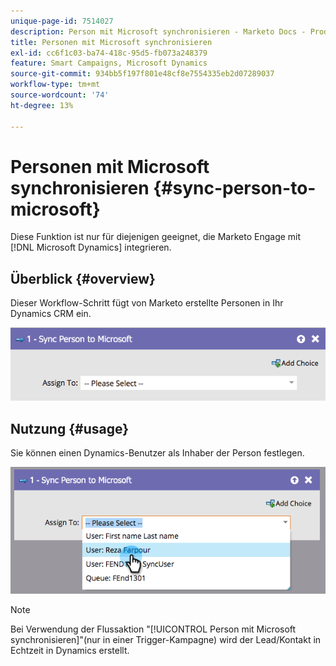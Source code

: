 ```yaml
---
unique-page-id: 7514027
description: Person mit Microsoft synchronisieren - Marketo Docs - Produktdokumentation
title: Personen mit Microsoft synchronisieren
exl-id: cc6f1c03-ba74-418c-95d5-fb073a248379
feature: Smart Campaigns, Microsoft Dynamics
source-git-commit: 934bb5f197f801e48cf8e7554335eb2d07289037
workflow-type: tm+mt
source-wordcount: '74'
ht-degree: 13%

---
```


# Personen mit Microsoft synchronisieren {#sync-person-to-microsoft}

Diese Funktion ist nur für diejenigen geeignet, die Marketo Engage mit [!DNL Microsoft Dynamics] integrieren.

## Überblick {#overview}

Dieser Workflow-Schritt fügt von Marketo erstellte Personen in Ihr Dynamics CRM ein.

![](assets/sync-person-to-microsoft-1.png)

## Nutzung {#usage}

Sie können einen Dynamics-Benutzer als Inhaber der Person festlegen.

![](assets/sync-person-to-microsoft-2.png)

>[!NOTE]
>
>Bei Verwendung der Flussaktion &quot;[!UICONTROL Person mit Microsoft synchronisieren]&quot;(nur in einer Trigger-Kampagne) wird der Lead/Kontakt in Echtzeit in Dynamics erstellt.
